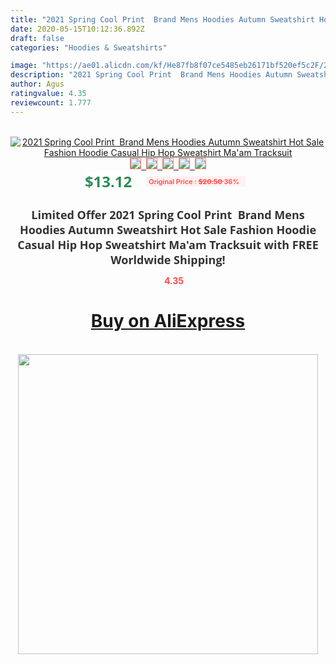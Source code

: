 ```yaml
---
title: "2021 Spring Cool Print  Brand Mens Hoodies Autumn Sweatshirt Hot Sale Fashion Hoodie Casual Hip Hop Sweatshirt Ma'am Tracksuit"
date: 2020-05-15T10:12:36.892Z
draft: false
categories: "Hoodies & Sweatshirts"

image: "https://ae01.alicdn.com/kf/He87fb8f07ce5485eb26171bf520ef5c2F/2021-Spring-Cool-Print-Brand-Mens-Hoodies-Autumn-Sweatshirt-Hot-Sale-Fashion-Hoodie-Casual-Hip-Hop.jpg"
description: "2021 Spring Cool Print  Brand Mens Hoodies Autumn Sweatshirt Hot Sale Fashion Hoodie Casual Hip Hop Sweatshirt Ma'am Tracksuit"
author: Agus
ratingvalue: 4.35
reviewcount: 1.777
---
```

<br>
<div style="text-align: center;">
<a href="https://s.click.aliexpress.com/e/_99yAHX" target="_blank" rel="nofollow noopener noreferrer"><img alt="2021 Spring Cool Print  Brand Mens Hoodies Autumn Sweatshirt Hot Sale Fashion Hoodie Casual Hip Hop Sweatshirt Ma'am Tracksuit" class="magnifier-image" src="https://ae01.alicdn.com/kf/He87fb8f07ce5485eb26171bf520ef5c2F/2021-Spring-Cool-Print-Brand-Mens-Hoodies-Autumn-Sweatshirt-Hot-Sale-Fashion-Hoodie-Casual-Hip-Hop.jpg_640x640.jpg">
<br>
<img style="border:1px solid salmon" src="https://ae01.alicdn.com/kf/He87fb8f07ce5485eb26171bf520ef5c2F/2021-Spring-Cool-Print-Brand-Mens-Hoodies-Autumn-Sweatshirt-Hot-Sale-Fashion-Hoodie-Casual-Hip-Hop.jpg_120x120.jpg">&nbsp;&nbsp;<img style="border:1px solid salmon" src="https://ae01.alicdn.com/kf/H5803f33d8e46492db9701c08fb40a010C/2021-Spring-Cool-Print-Brand-Mens-Hoodies-Autumn-Sweatshirt-Hot-Sale-Fashion-Hoodie-Casual-Hip-Hop.jpg_120x120.jpg">&nbsp;&nbsp;<img style="border:1px solid salmon" src="https://ae01.alicdn.com/kf/Ha18e6d969bb0485c898147aaeac6214dc/2021-Spring-Cool-Print-Brand-Mens-Hoodies-Autumn-Sweatshirt-Hot-Sale-Fashion-Hoodie-Casual-Hip-Hop.jpg_120x120.jpg">&nbsp;&nbsp;<img style="border:1px solid salmon" src="https://ae01.alicdn.com/kf/Hc7684d5fbca3453abb41b2b9fa9ecc13G/2021-Spring-Cool-Print-Brand-Mens-Hoodies-Autumn-Sweatshirt-Hot-Sale-Fashion-Hoodie-Casual-Hip-Hop.jpg_120x120.jpg">&nbsp;&nbsp;<img style="border:1px solid salmon" src="https://ae01.alicdn.com/kf/Hae7707009e944bfeaba1276d568d4173x/2021-Spring-Cool-Print-Brand-Mens-Hoodies-Autumn-Sweatshirt-Hot-Sale-Fashion-Hoodie-Casual-Hip-Hop.jpg_120x120.jpg"></a></div><br0>
<div style="text-align: center;"><span style="background-color: white; border: 0px; box-sizing: border-box; color: seagreen; display: inline-block; font-family: &quot;open sans&quot; , &quot;arial&quot; , &quot;helvetica&quot; , sans-serif , &quot;heiti&quot;; font-size: 24px; font-stretch: inherit; font-weight: 700; line-height: inherit; margin: 0px 10px 0px 0px; padding: 0px; vertical-align: middle;">$13.12 </span>
<span style="background: rgb(255 , 241 , 241); border-radius: 3px; border: 0px; box-sizing: border-box; color: #ff4747; display: inline-block; font-family: inherit; font-size: 12px; font-stretch: inherit; font-style: inherit; font-variant: inherit; font-weight: 600; line-height: inherit; margin: 0px; padding: 2px 5px; transform: scale(0.9); vertical-align: middle;">Original Price : <b style="text-decoration: line-through;">$20.50 </b> 36%&nbsp;&nbsp;</span></div>
<h1 style="color: #333333; display: inline-block; font-family: &quot;open sans&quot; , &quot;arial&quot; , &quot;helvetica&quot; , sans-serif , &quot;heiti&quot;; font-size: 18px; font-stretch: inherit; font-weight: 700; text-align: center;">Limited Offer 2021 Spring Cool Print  Brand Mens Hoodies Autumn Sweatshirt Hot Sale Fashion Hoodie Casual Hip Hop Sweatshirt Ma'am Tracksuit with FREE Worldwide Shipping!</h1>
<div style="color: #ff4747; text-align: center;">
<img src="https://4.bp.blogspot.com/-M0ZcTcb-5uY/XleCXlxnR4I/AAAAAAAAAEc/OrjgMkXV1oMQFaCRZj5HQwOCBcu3w1FegCPcBGAYYCw/s1600/star.png" style="height: 15px;">&nbsp;<b>4.35</b></div>
<div class="button_cont" align="center"><a class="buynow_a" href="https://s.click.aliexpress.com/e/_99yAHX" target="_blank" rel="nofollow noopener noreferrer"><H1>Buy on AliExpress</H1></a></div><br>
<div class="separator" style="clear: both; text-align: center;">
<img src="https://lh3.googleusercontent.com/-pTy5HemUv9M/XlePHvY0dAI/AAAAAAAAAE4/0nX5iRUoIWY8eMW9Dpxeirr157OZliDIgCLcBGAsYHQ/s1600/badge.gif" width="480">
</div>
